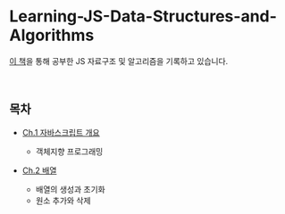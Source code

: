# Learning-JS-Data-Structures-and-Algorithms
[이 책](https://www.packtpub.com/product/learning-javascript-data-structures-and-algorithms/9781783554874)을 통해 공부한 JS 자료구조 및 알고리즘을 기록하고 있습니다.   

<br />

## 목차

- [Ch.1 자바스크립트 개요](https://github.com/MEAJIN/Learning-JS-Data-Structures-and-Algorithms/tree/main/%EA%B0%9D%EC%B2%B4%EC%A7%80%ED%96%A5%20%ED%94%84%EB%A1%9C%EA%B7%B8%EB%9E%98%EB%B0%8D)
  - 객체지향 프로그래밍

- [Ch.2 배열](https://github.com/MEAJIN/Learning-JS-Data-Structures-and-Algorithms/tree/main/%EB%B0%B0%EC%97%B4)
  - 배열의 생성과 초기화
  - 원소 추가와 삭제


